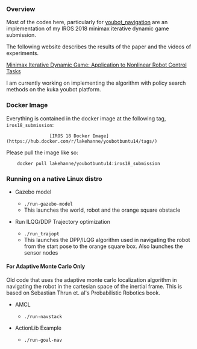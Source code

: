

### Overview

Most of the codes here, particularly for [youbot_navigation](/youbot_navigation) are an implementation of my IROS 2018 minimax iterative dynamic game submission.

The following website describes the results of the paper and the videos of experiments. 

[Minimax Iterative Dynamic Game: Application to Nonlinear Robot Control Tasks](http://ecs.utdallas.edu/~opo140030/iros18/iros2018.html#/)

I am currently working on implementing the algorithm with policy search methods on the kuka youbot platform.

### Docker Image
Everything is contained in the docker image at the following tag, `iros18_submission`:


                    [IROS 18 Docker Image](https://hub.docker.com/r/lakehanne/youbotbuntu14/tags/)
		    

Please pull the image like so:

```
	docker pull lakehanne/youbotbuntu14:iros18_submission
```

### Running on a native Linux distro

* Gazebo model
  * `./run-gazebo-model`
  * This launches the world, robot and the orange square obstacle


* Run ILQG/DDP Trajectory optimization
	* `./run_trajopt`
	* This launches the DPP/ILQG algorithm used in navigating the robot from the start pose to the orange square box. Also launches the sensor nodes


#### For Adaptive Monte Carlo Only

Old code that uses the adaptive monte carlo localization algorithm in navigating the robot in the cartesian space of the inertial frame. This is based on Sebastian Thrun et. al's Probabilistic Robotics book.


* AMCL 
	* `./run-navstack`

* ActionLib Example
	* `./run-goal-nav`	
